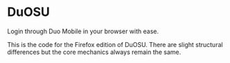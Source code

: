 # DuOSU
Login through Duo Mobile in your browser with ease.

This is the code for the Firefox edition of DuOSU. There are slight structural differences but the core mechanics always remain the same.
